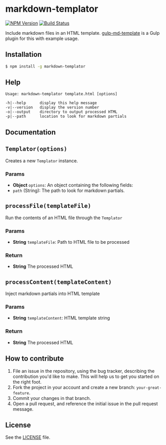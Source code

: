 # markdown-templator

[![NPM Version](https://img.shields.io/npm/v/markdown-templator.svg)](https://www.npmjs.com/package/markdown-templator)
[![Build Status](https://img.shields.io/travis/geraintwhite/markdown-templator.svg)](https://travis-ci.org/geraintwhite/markdown-templator)

Include markdown files in an HTML template. [gulp-md-template](https://github.com/geraintwhite/gulp-md-template) is a Gulp plugin for this with example usage.

## Installation
```sh
$ npm install -g markdown-templator
```


## Help

```
Usage: markdown-templator template.html [options]

-h|--help      display this help message
-v|--version   display the version number
-o|--output    directory to output processed HTML
-p|--path      location to look for markdown partials
```


## Documentation

## `Templator(options)`
Creates a new `Templator` instance.

### Params
- **Object** `options`: An object containing the following fields:
 - `path` (String): The path to look for markdown partials.

## `processFile(templateFile)`
Run the contents of an HTML file through the `Templator`

### Params
- **String** `templateFile`: Path to HTML file to be processed

### Return
- **String** The processed HTML

## `processContent(templateContent)`
Inject markdown partials into HTML template

### Params
- **String** `templateContent`: HTML template string

### Return
- **String** The processed HTML



## How to contribute

1. File an issue in the repository, using the bug tracker, describing the
   contribution you'd like to make. This will help us to get you started on the
   right foot.
2. Fork the project in your account and create a new branch:
   `your-great-feature`.
3. Commit your changes in that branch.
4. Open a pull request, and reference the initial issue in the pull request
   message.

## License
See the [LICENSE](./LICENSE) file.
